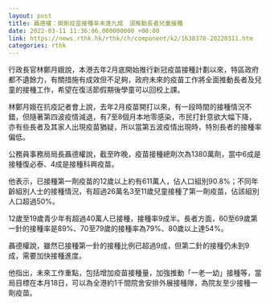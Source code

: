 ```yaml
---
layout: post
title: 聶德權：兩劑疫苗接種率未達九成　須推動長者兒童接種
date: 2022-03-11 11:36:06.000000000 +08:00
link: https://news.rthk.hk/rthk/ch/component/k2/1638370-20220311.htm
categories: rthk
---
```


行政長官林鄭月娥說，本港去年2月底開始推行新冠疫苗接種計劃以來，特區政府都不遺餘力，有關措施有成效但不足夠，政府未來的疫苗工作將全面推動長者及兒童的接種工作，希望在復活節假期後學童可以回校上課。

林鄭月娥在抗疫記者會上說，去年2月疫苗開打以來，有一段時間的接種情況不錯，但隨著第四波疫情減退，有7至8個月本地零感染，市民打針意欲大幅下降，亦有些長者及其家人出現疫苗猶疑，所以當第五波疫情出現時，特別長者的接種率偏低。

公務員事務局局長聶德權說，截至昨晚，疫苗接種總劑次為1380萬劑，當中6成是接種復必泰、4成是接種科興疫苗。

他表示，已接種第一劑疫苗的12歲以上約有611萬人，佔人口組別90.8%；不同年齡組別人士的接種情況，有超過26萬名3至11歲兒童接種了第一劑疫苗，佔該組別人口超過50%。

12歲至19歲青少年有超過40萬人已接種，接種率9成半。長者方面，60至69歲第一針的接種率是89%、70至79歲的接種率為79%、80歲以上達54%。

聶德權說，雖然已接種第一針的接種比例已超過9成，但第二針的接種仍未到9成，需要加快接種進度。
 
他指出，未來工作重點，包括增加疫苗接種量，加強推動「一老一幼」接種等，當局目標在本月18日，可以為全港約1千間院舍安排外展接種隊，為院友至少接種一劑疫苗。
